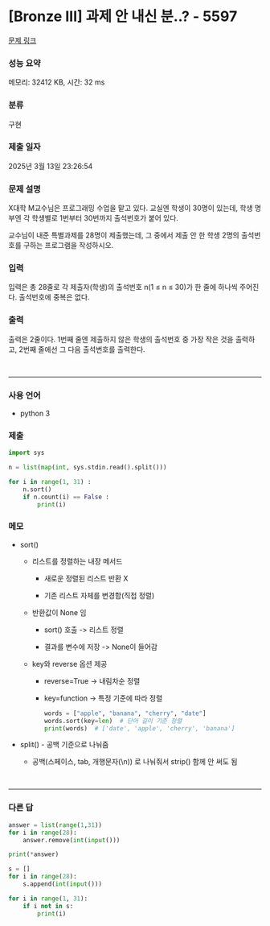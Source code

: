 # [Bronze III] 과제 안 내신 분..? - 5597

[문제 링크](https://www.acmicpc.net/problem/5597)

### 성능 요약

메모리: 32412 KB, 시간: 32 ms

### 분류

구현

### 제출 일자

2025년 3월 13일 23:26:54

### 문제 설명

<p>X대학 M교수님은 프로그래밍 수업을 맡고 있다. 교실엔 학생이 30명이 있는데, 학생 명부엔 각 학생별로 1번부터 30번까지 출석번호가 붙어 있다.</p>

<p>교수님이 내준 특별과제를 28명이 제출했는데, 그 중에서 제출 안 한 학생 2명의 출석번호를 구하는 프로그램을 작성하시오.</p>

### 입력

 <p>입력은 총 28줄로 각 제출자(학생)의 출석번호 n(1 ≤ n ≤ 30)가 한 줄에 하나씩 주어진다. 출석번호에 중복은 없다.</p>

### 출력

 <p>출력은 2줄이다. 1번째 줄엔 제출하지 않은 학생의 출석번호 중 가장 작은 것을 출력하고, 2번째 줄에선 그 다음 출석번호를 출력한다.</p>

<br>

---

### 사용 언어

- python 3

### 제출

```python
import sys

n = list(map(int, sys.stdin.read().split()))

for i in range(1, 31) :
    n.sort()
    if n.count(i) == False :
        print(i)
```

### 메모

- sort()

  - 리스트를 정렬하는 내장 메서드

    - 새로운 정렬된 리스트 반환 X

    - 기존 리스트 자체를 변경함(직접 정렬)

  - 반환값이 None 임

    - sort() 호출 -> 리스트 정렬

    - 결과를 변수에 저장 -> None이 들어감

  - key와 reverse 옵션 제공

    - reverse=True → 내림차순 정렬
    - key=function → 특정 기준에 따라 정렬

      ```python
      words = ["apple", "banana", "cherry", "date"]
      words.sort(key=len)  # 단어 길이 기준 정렬
      print(words)  # ['date', 'apple', 'cherry', 'banana']

      ```

- split() - 공백 기준으로 나눠줌
  - 공백(스페이스, tab, 개행문자(\n)) 로 나눠줘서 strip() 함께 안 써도 됨

<br>

---

### 다른 답

```python
answer = list(range(1,31))
for i in range(28):
    answer.remove(int(input()))

print(*answer)
```

```python
s = []
for i in range(28):
    s.append(int(input()))

for i in range(1, 31):
    if i not in s:
        print(i)
```
